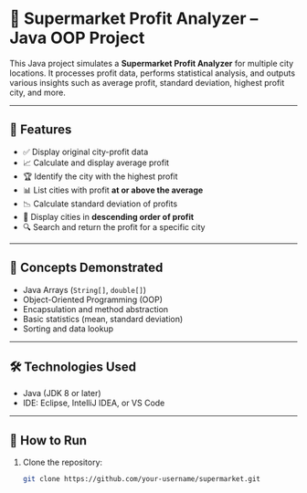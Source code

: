 # 🏬 Supermarket Profit Analyzer – Java OOP Project

This Java project simulates a **Supermarket Profit Analyzer** for multiple city locations. It processes profit data, performs statistical analysis, and outputs various insights such as average profit, standard deviation, highest profit city, and more.

---

## 📌 Features

- ✅ Display original city-profit data
- 📈 Calculate and display average profit
- 🏆 Identify the city with the highest profit
- 📊 List cities with profit **at or above the average**
- 📉 Calculate standard deviation of profits
- 🔽 Display cities in **descending order of profit**
- 🔍 Search and return the profit for a specific city

---

## 🧠 Concepts Demonstrated

- Java Arrays (`String[]`, `double[]`)
- Object-Oriented Programming (OOP)
- Encapsulation and method abstraction
- Basic statistics (mean, standard deviation)
- Sorting and data lookup

---

## 🛠 Technologies Used

- Java (JDK 8 or later)
- IDE: Eclipse, IntelliJ IDEA, or VS Code

---

## 🚀 How to Run

1. Clone the repository:
   ```bash
   git clone https://github.com/your-username/supermarket.git
